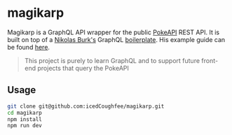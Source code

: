 # magikarp

Magikarp is a GraphQL API wrapper for the public [PokeAPI](https://pokeapi.co/) REST API. It is built on top of a [Nikolas Burk's](https://github.com/nikolasburk) GraphQL [boilerplate](https://github.com/nikolasburk/graphql-rest-wrapper). His example guide can be found [here](https://medium.com/@graphcool/how-to-wrap-a-rest-api-with-graphql-8bf3fb17547d).

> This project is purely to learn GraphQL and to support future front-end projects that query the PokeAPI

## Usage

```sh
git clone git@github.com:icedCoughfee/magikarp.git
cd magikarp
npm install
npm run dev
```
